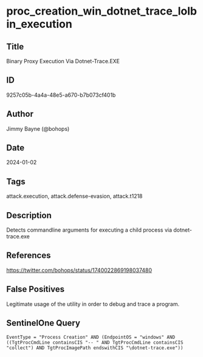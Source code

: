 # proc_creation_win_dotnet_trace_lolbin_execution

## Title
Binary Proxy Execution Via Dotnet-Trace.EXE

## ID
9257c05b-4a4a-48e5-a670-b7b073cf401b

## Author
Jimmy Bayne (@bohops)

## Date
2024-01-02

## Tags
attack.execution, attack.defense-evasion, attack.t1218

## Description
Detects commandline arguments for executing a child process via dotnet-trace.exe

## References
https://twitter.com/bohops/status/1740022869198037480

## False Positives
Legitimate usage of the utility in order to debug and trace a program.

## SentinelOne Query
```
EventType = "Process Creation" AND (EndpointOS = "windows" AND ((TgtProcCmdLine containsCIS "-- " AND TgtProcCmdLine containsCIS "collect") AND TgtProcImagePath endswithCIS "\dotnet-trace.exe"))

```